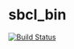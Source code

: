 # sbcl_bin

[![Build Status](https://travis-ci.org/roswell/sbcl_bin.svg?branch=master)](https://travis-ci.org/roswell/sbcl_bin)


